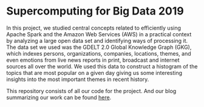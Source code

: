 # Supercomputing for Big Data 2019

In this project, we studied central concepts related to efficiently using Apache Spark and the Amazon Web Services (AWS) in a practical context by analyzing a large open data set and identifying ways of processing it. The data set we used was the GDELT 2.0 Global Knowledge Graph (GKG), which indexes persons, organizations, companies, locations, themes, and even emotions from live news reports in print, broadcast and internet sources all over the world. We used this data to construct a histogram of the topics that are most popular on a given day giving us some interesting insights into the most important themes in recent history.

This repository consists of all our code for the project. And our blog summarizing our work can be found [here](https://adityakunar.medium.com/big-data-processing-using-apache-spark-1beed579aadd).
